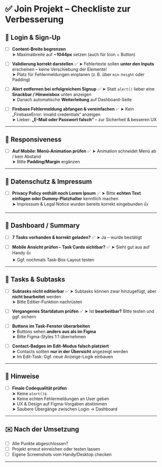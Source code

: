 # ✅ Join Projekt – Checkliste zur Verbesserung

## 🔐 Login & Sign-Up

- [ ] **Content-Breite begrenzen**  
  ➤ Maximalbreite auf **~1044px** setzen (auch für Icon + Button)

- [ ] **Validierung korrekt darstellen**  ✅
  ➤ Fehlertexte sollen **unter den Inputs** erscheinen – keine Verschiebung der Elemente!  
  ➤ Platz für Fehlermeldungen einplanen (z. B. über `min-height` oder Padding)

- [ ] **Alert entfernen bei erfolgreichem Signup**  ✅
  ➤ Statt `alert()` lieber eine **Snackbar / Hinweisbox** unten anzeigen  
  ➤ Danach automatische **Weiterleitung** auf Dashboard-Seite

- [ ] **Firebase Fehlermeldung abfangen & vereinfachen**  ✅
  ➤ Kein „FirebaseError: invalid credentials“ anzeigen  
  ➤ Lieber: **„E-Mail oder Passwort falsch“** – zur Sicherheit & besseren UX

---

## 📱 Responsiveness

- [ ] **Auf Mobile: Menü-Animation prüfen**  ✅
  ➤ Animation schneidet Menü ab / kein Abstand  
  ➤ Bitte **Padding/Margin** ergänzen

---

## 📑 Datenschutz & Impressum

- [ ] **Privacy Policy enthält noch Lorem Ipsum**  ✅
  ➤ Bitte **echten Text einfügen oder Dummy-Platzhalter** kenntlich machen  
  ➤ Impressum & Legal Notice wurden bereits korrekt eingebunden 👍

---

## 🧾 Dashboard / Summary

- [ ] **7 Tasks vorhanden & korrekt geladen?**  ✅
  ➤ Ja – wurde bestätigt 

- [ ] **Mobile Ansicht prüfen – Task Cards sichtbar?**  ✅
  ➤ Sieht gut aus auf Handy 👍  
  ➤ Ggf. nochmals Task-Box-Layout testen

---

## 🧩 Tasks & Subtasks

- [ ] **Subtasks nicht editierbar**  ✅
  ➤ Subtasks können zwar hinzugefügt, aber **nicht bearbeitet** werden  
  ➤ Bitte Editier-Funktion nachrüsten

- [ ] **Vergangenes Startdatum prüfen**  ✅
  ➤ Ist **bearbeitbar?** Bitte testen und ggf. sichern

- [ ] **Buttons im Task-Fenster überarbeiten**  
  ➤ Buttons sehen **anders aus als im Figma**  
  ➤ Bitte Figma-Styles 1:1 übernehmen

- [ ] **Contact-Badges im Edit-Modus falsch platziert**  
  ➤ Contacts sollten **nur in der Übersicht** angezeigt werden  
  ➤ Im Edit-Task: Ggf. neue Anzeige-Logik einbauen

---

## 📌 Hinweise

- [ ] **Finale Codequalität prüfen**  
  ➤ Keine `alert()`s  
  ➤ Keine echten Fehlermeldungen an User geben  
  ➤ UX & Design auf Figma-Vorgaben abstimmen  
  ➤ Saubere Übergänge zwischen Login → Dashboard

---

## ✉️ Nach der Umsetzung

- [ ] Alle Punkte abgeschlossen?  
- [ ] Projekt erneut einreichen oder testen lassen  
- [ ] Eigene Screenshots vom Handy/Desktop checken

---

